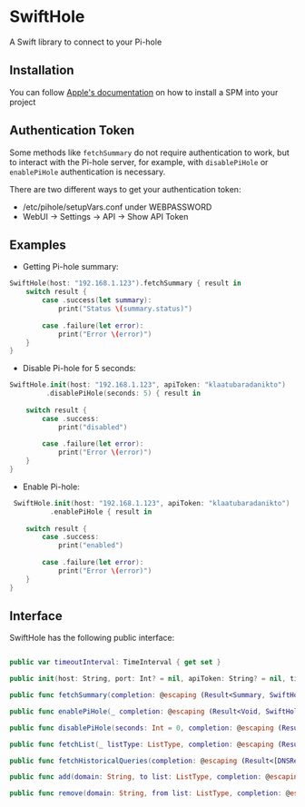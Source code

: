 # SwiftHole
A Swift library to connect to your Pi-hole


## Installation
You can follow [Apple's documentation](https://developer.apple.com/documentation/xcode/adding_package_dependencies_to_your_app) on how to install a SPM into your project

## Authentication Token
Some methods like `fetchSummary` do not require authentication to work, but to interact with the Pi-hole server, for example, with `disablePiHole` or `enablePiHole` authentication is necessary.

There are two different ways to get your authentication token:

- /etc/pihole/setupVars.conf under WEBPASSWORD
- WebUI -> Settings -> API -> Show API Token

## Examples

- Getting Pi-hole summary:

```swift
SwiftHole(host: "192.168.1.123").fetchSummary { result in
    switch result {
        case .success(let summary):
            print("Status \(summary.status)")
                
        case .failure(let error):
            print("Error \(error)")
    }
}
```

- Disable Pi-hole for 5 seconds:

```swift
SwiftHole.init(host: "192.168.1.123", apiToken: "klaatubaradanikto")
         .disablePiHole(seconds: 5) { result in
                
    switch result {
        case .success:
            print("disabled")
                    
        case .failure(let error):
            print("Error \(error)")
    }
}
```

- Enable Pi-hole:

```swift
 SwiftHole.init(host: "192.168.1.123", apiToken: "klaatubaradanikto")
          .enablePiHole { result in
                
    switch result {
        case .success:
            print("enabled")
                
        case .failure(let error):
            print("Error \(error)")
    }
}
```

## Interface

SwiftHole has the following public interface:

```swift

public var timeoutInterval: TimeInterval { get set }

public init(host: String, port: Int? = nil, apiToken: String? = nil, timeoutInterval: TimeInterval = 30, secure: Bool = false)

public func fetchSummary(completion: @escaping (Result<Summary, SwiftHoleError>) -> ())

public func enablePiHole(_ completion: @escaping (Result<Void, SwiftHoleError>) -> ())

public func disablePiHole(seconds: Int = 0, completion: @escaping (Result<Void, SwiftHoleError>) -> ())

public func fetchList(_ listType: ListType, completion: @escaping (Result<[ListItem], SwiftHoleError>) -> ())

public func fetchHistoricalQueries(completion: @escaping (Result<[DNSRequest], SwiftHoleError>) -> ())

public func add(domain: String, to list: ListType, completion: @escaping (Result<Void, SwiftHoleError>) -> ())

public func remove(domain: String, from list: ListType, completion: @escaping (Result<Void, SwiftHoleError>) -> ())

```


